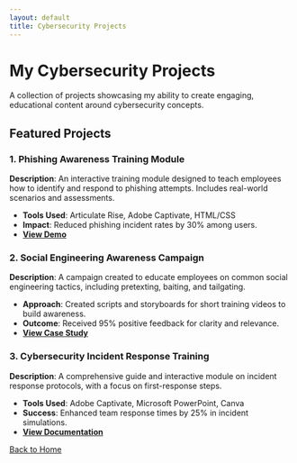 ```yaml
---
layout: default
title: Cybersecurity Projects
---
```


# My Cybersecurity Projects
A collection of projects showcasing my ability to create engaging, educational content around cybersecurity concepts.

## Featured Projects

### 1. Phishing Awareness Training Module
**Description**: An interactive training module designed to teach employees how to identify and respond to phishing attempts. Includes real-world scenarios and assessments.
- **Tools Used**: Articulate Rise, Adobe Captivate, HTML/CSS
- **Impact**: Reduced phishing incident rates by 30% among users.
- **[View Demo](https://link-to-demo)**

### 2. Social Engineering Awareness Campaign
**Description**: A campaign created to educate employees on common social engineering tactics, including pretexting, baiting, and tailgating.
- **Approach**: Created scripts and storyboards for short training videos to build awareness.
- **Outcome**: Received 95% positive feedback for clarity and relevance.
- **[View Case Study](https://link-to-case-study)**

### 3. Cybersecurity Incident Response Training
**Description**: A comprehensive guide and interactive module on incident response protocols, with a focus on first-response steps.
- **Tools Used**: Adobe Captivate, Microsoft PowerPoint, Canva
- **Success**: Enhanced team response times by 25% in incident simulations.
- **[View Documentation](https://link-to-documentation)**

[Back to Home](index.md)

